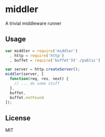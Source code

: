 middler
=======

A trivial middleware runner

Usage
-----

```javascript
var middler = require('middler')
  , http = require('http')
  , buffet = require('buffet')('./public')

var server = http.createServer();
middler(server, [
  function(req, res, next) {
    // ... do some stuff
  },
  buffet,
  buffet.notFound
]);
```

License
-------

MIT